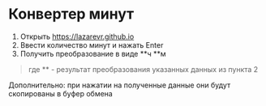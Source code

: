 # Конвертер минут

1. Открыть https://lazarevr.github.io
2. Ввести количество минут и нажать Enter
3. Получить преобразование в виде **ч **м
> где ** - результат преобразования указанных данных из пункта 2


Дополнительно: при нажатии на полученные данные они будут скопированы в буфер обмена
